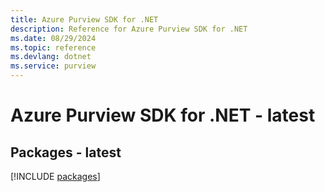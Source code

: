 ```yaml
---
title: Azure Purview SDK for .NET
description: Reference for Azure Purview SDK for .NET
ms.date: 08/29/2024
ms.topic: reference
ms.devlang: dotnet
ms.service: purview
---
```

# Azure Purview SDK for .NET - latest
## Packages - latest
[!INCLUDE [packages](purview-index.md)]